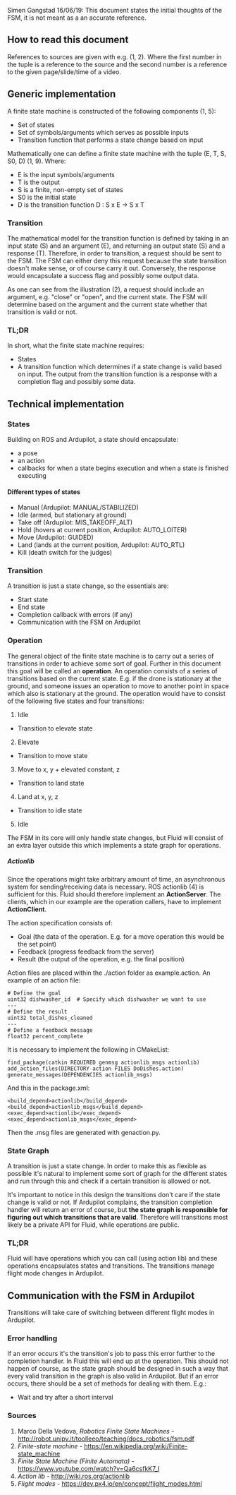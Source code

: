 Simen Gangstad 16/06/19: This document states the initial thoughts of the FSM, it is not meant as a an accurate reference. 



## How to read this document
References to sources are given with e.g. (1, 2). Where the first number in the tuple is a reference to the source
and the second number is a reference to the given page/slide/time of a video.


## Generic implementation
A finite state machine is constructed of the following components (1, 5):
- Set of states
- Set of symbols/arguments which serves as possible inputs
- Transition function that performs a state change based on input

Mathematically one can define a finite state machine with the tuple (E, T, S, S0, D) (1, 9). Where:
- E is the input symbols/arguments
- T is the output
- S is a finite, non-empty set of states
- S0 is the initial state
- D is the transition function D : S x E -> S x T


### Transition
The mathematical model for the transition function is defined by taking in an input state (S) and an argument (E), and
returning an output state (S) and a response (T). Therefore, in order to transition, a request should be sent to the
FSM. The FSM can either deny this request because the state transition doesn't make sense, or of course carry it out.
Conversely, the response would encapsulate a success flag and possibly some output data.

[fsm diagram]: https://upload.wikimedia.org/wikipedia/commons/thumb/7/71/Fsm_Moore_model_door_control.svg/512px-Fsm_Moore_model_door_control.svg.png

As one can see from the illustration (2), a request should include an argument, e.g. "close" or "open", and the current
state. The FSM will determine based on the argument and the current state whether that transition is valid or not.


### TL;DR
In short, what the finite state machine requires:
- States
- A transition function which determines if a state change is valid based on input. The output from the transition
  function is a response with a completion flag and possibly some data.


## Technical implementation

### States
Building on ROS and Ardupilot, a state should encapsulate:
- a pose
- an action
- callbacks for when a state begins execution and when a state is finished executing

#### Different types of states

- Manual (Ardupilot: MANUAL/STABILIZED)
- Idle (armed, but stationary at ground)
- Take off (Ardupilot: MIS_TAKEOFF_ALT)
- Hold (hovers at current position, Ardupilot: AUTO_LOITER)
- Move (Ardupilot: GUIDED)
- Land (lands at the current position, Ardupilot: AUTO_RTL)
- Kill (death switch for the judges)

### Transition
A transition is just a state change, so the essentials are:
- Start state
- End state
- Completion callback with errors (if any)
- Communication with the FSM on Ardupilot


### Operation
The general object of the finite state machine is to carry out a series of transitions in order to achieve some sort of
goal. Further in this document this goal will be called an **operation**. An operation consists of a series of
transitions based on the current state. E.g. if the drone is stationary at the ground, and someone issues an operation
to move to another point in space which also is stationary at the ground. The operation would have to consist of the
following five states and four transitions:
1. Idle
- Transition to elevate state
2. Elevate
- Transition to move state
3. Move to x, y + elevated constant, z
- Transition to land state
4. Land at x, y, z
- Transition to idle state
5. Idle

The FSM in its core will only handle state changes, but Fluid will consist of an extra layer outside this
which implements a state graph for operations.


##### Actionlib

Since the operations might take arbitrary amount of time, an asynchronous system for sending/receiving data is
necessary. ROS actionlib (4) is sufficient for this. Fluid should therefore implement an **ActionServer**. The clients,
which in our example are the operation callers, have to implement **ActionClient**.

The action specification consists of:
- Goal (the data of the operation. E.g. for a move operation this would be the set point)
- Feedback (progress feedback from the server)
- Result (the output of the operation, e.g. the final position)

Action files are placed within the ./action folder as example.action. An example of an action file:
```
# Define the goal
uint32 dishwasher_id  # Specify which dishwasher we want to use
---
# Define the result
uint32 total_dishes_cleaned
---
# Define a feedback message
float32 percent_complete
```

It is necessary to implement the following in CMakeList:
```
find_package(catkin REQUIRED genmsg actionlib_msgs actionlib)
add_action_files(DIRECTORY action FILES DoDishes.action)
generate_messages(DEPENDENCIES actionlib_msgs)
```


And this in the package.xml:
 ```
 <build_depend>actionlib</build_depend>
 <build_depend>actionlib_msgs</build_depend>
 <exec_depend>actionlib</exec_depend>
 <exec_depend>actionlib_msgs</exec_depend>
 ```

Then the .msg files are generated with genaction.py.


### State Graph
A transition is just a state change. In order to make this as flexible as possible it's natural to implement some sort
of graph for the different states and run through this and check if a certain transition is allowed or not.

It's important to notice in this design the transitions don't care if the state change is valid or not. If Ardupilot
complains, the transition completion handler will return an error of course, but **the state graph is responsible
for figuring out which transitions that are valid**. Therefore will transitions most likely be a private API
for Fluid, while operations are public.


### TL;DR
Fluid will have operations which you can call (using action lib) and these operations encapsulates states and transitions. The transitions manage flight mode changes in Ardupilot.


## Communication with the FSM in Ardupilot
Transitions will take care of switching between different flight modes in Ardupilot.

### Error handling
If an error occurs it's the transition's job to pass this error further to the completion handler. In Fluid this will
end up at the operation. This should not happen of course, as the state graph should be designed in such a way that
every valid transition in the graph is also valid in Ardupilot. But if an error occurs, there should be a set of methods for
dealing with them. E.g.:
- Wait and try after a short interval

### Sources
1. Marco Della Vedova, *Robotics Finite State Machines* - http://robot.unipv.it/toolleeo/teaching/docs_robotics/fsm.pdf
2. *Finite-state machine* - https://en.wikipedia.org/wiki/Finite-state_machine
3. *Finite State Machine (Finite Automata)* - https://www.youtube.com/watch?v=Qa6csfkK7_I
4. *Action lib* - http://wiki.ros.org/actionlib
5. *Flight modes* - https://dev.px4.io/en/concept/flight_modes.html
